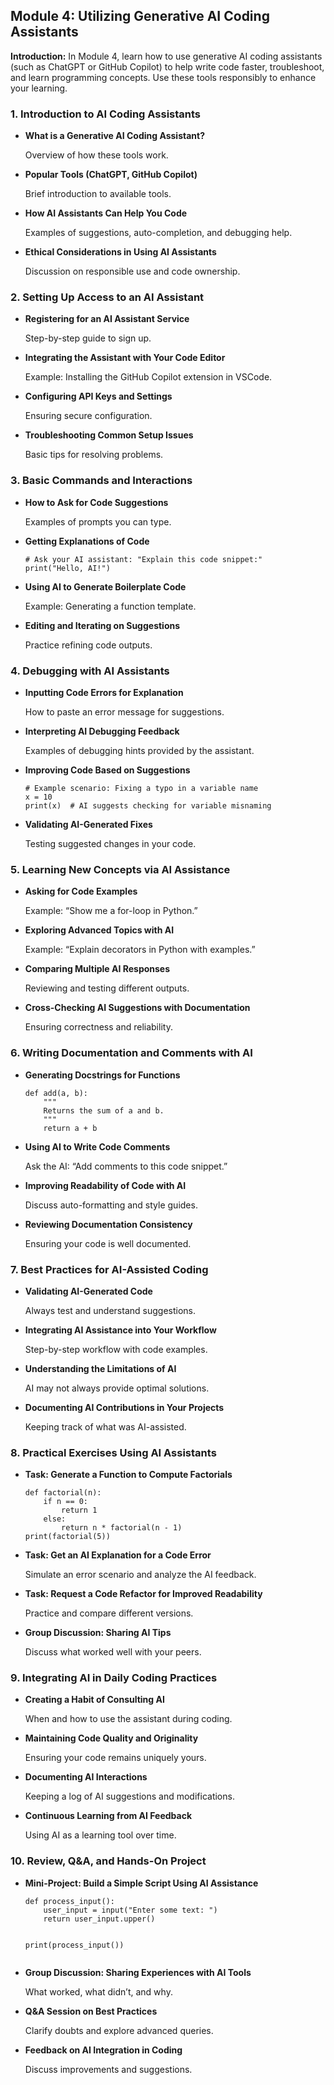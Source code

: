 <h2>Module 4: Utilizing Generative AI Coding Assistants</h2>
    <p><strong>Introduction:</strong> In Module 4, learn how to use generative AI coding assistants (such as ChatGPT or GitHub Copilot) to help write code faster, troubleshoot, and learn programming concepts. Use these tools responsibly to enhance your learning.</p>
    
<h3>1. Introduction to AI Coding Assistants</h3>
    <ul>
      <li><strong>What is a Generative AI Coding Assistant?</strong>
        <p>Overview of how these tools work.</p>
      </li>
      <li><strong>Popular Tools (ChatGPT, GitHub Copilot)</strong>
        <p>Brief introduction to available tools.</p>
      </li>
      <li><strong>How AI Assistants Can Help You Code</strong>
        <p>Examples of suggestions, auto-completion, and debugging help.</p>
      </li>
      <li><strong>Ethical Considerations in Using AI Assistants</strong>
        <p>Discussion on responsible use and code ownership.</p>
      </li>
    </ul>
    
<h3>2. Setting Up Access to an AI Assistant</h3>
    <ul>
      <li><strong>Registering for an AI Assistant Service</strong>
        <p>Step-by-step guide to sign up.</p>
      </li>
      <li><strong>Integrating the Assistant with Your Code Editor</strong>
        <p>Example: Installing the GitHub Copilot extension in VSCode.</p>
      </li>
      <li><strong>Configuring API Keys and Settings</strong>
        <p>Ensuring secure configuration.</p>
      </li>
      <li><strong>Troubleshooting Common Setup Issues</strong>
        <p>Basic tips for resolving problems.</p>
      </li>
    </ul>
    
<h3>3. Basic Commands and Interactions</h3>
    <ul>
      <li><strong>How to Ask for Code Suggestions</strong>
        <p>Examples of prompts you can type.</p>
      </li>
      <li><strong>Getting Explanations of Code</strong>
        <pre><code># Ask your AI assistant: "Explain this code snippet:"
print("Hello, AI!")
</code></pre>
      </li>
      <li><strong>Using AI to Generate Boilerplate Code</strong>
        <p>Example: Generating a function template.</p>
      </li>
      <li><strong>Editing and Iterating on Suggestions</strong>
        <p>Practice refining code outputs.</p>
      </li>
    </ul>
    
<h3>4. Debugging with AI Assistants</h3>
    <ul>
      <li><strong>Inputting Code Errors for Explanation</strong>
        <p>How to paste an error message for suggestions.</p>
      </li>
      <li><strong>Interpreting AI Debugging Feedback</strong>
        <p>Examples of debugging hints provided by the assistant.</p>
      </li>
      <li><strong>Improving Code Based on Suggestions</strong>
        <pre><code># Example scenario: Fixing a typo in a variable name
x = 10
print(x)  # AI suggests checking for variable misnaming
</code></pre>
      </li>
      <li><strong>Validating AI-Generated Fixes</strong>
        <p>Testing suggested changes in your code.</p>
      </li>
    </ul>
    
<h3>5. Learning New Concepts via AI Assistance</h3>
    <ul>
      <li><strong>Asking for Code Examples</strong>
        <p>Example: “Show me a for-loop in Python.”</p>
      </li>
      <li><strong>Exploring Advanced Topics with AI</strong>
        <p>Example: “Explain decorators in Python with examples.”</p>
      </li>
      <li><strong>Comparing Multiple AI Responses</strong>
        <p>Reviewing and testing different outputs.</p>
      </li>
      <li><strong>Cross-Checking AI Suggestions with Documentation</strong>
        <p>Ensuring correctness and reliability.</p>
      </li>
    </ul>
    
<h3>6. Writing Documentation and Comments with AI</h3>
    <ul>
      <li><strong>Generating Docstrings for Functions</strong>
        <pre><code>def add(a, b):
    """
    Returns the sum of a and b.
    """
    return a + b
</code></pre>
      </li>
      <li><strong>Using AI to Write Code Comments</strong>
        <p>Ask the AI: “Add comments to this code snippet.”</p>
      </li>
      <li><strong>Improving Readability of Code with AI</strong>
        <p>Discuss auto-formatting and style guides.</p>
      </li>
      <li><strong>Reviewing Documentation Consistency</strong>
        <p>Ensuring your code is well documented.</p>
      </li>
    </ul>
    
<h3>7. Best Practices for AI-Assisted Coding</h3>
    <ul>
      <li><strong>Validating AI-Generated Code</strong>
        <p>Always test and understand suggestions.</p>
      </li>
      <li><strong>Integrating AI Assistance into Your Workflow</strong>
        <p>Step-by-step workflow with code examples.</p>
      </li>
      <li><strong>Understanding the Limitations of AI</strong>
        <p>AI may not always provide optimal solutions.</p>
      </li>
      <li><strong>Documenting AI Contributions in Your Projects</strong>
        <p>Keeping track of what was AI-assisted.</p>
      </li>
    </ul>
    
<h3>8. Practical Exercises Using AI Assistants</h3>
    <ul>
      <li><strong>Task: Generate a Function to Compute Factorials</strong>
        <pre><code>def factorial(n):
    if n == 0:
        return 1
    else:
        return n * factorial(n - 1)
print(factorial(5))
</code></pre>
      </li>
      <li><strong>Task: Get an AI Explanation for a Code Error</strong>
        <p>Simulate an error scenario and analyze the AI feedback.</p>
      </li>
      <li><strong>Task: Request a Code Refactor for Improved Readability</strong>
        <p>Practice and compare different versions.</p>
      </li>
      <li><strong>Group Discussion: Sharing AI Tips</strong>
        <p>Discuss what worked well with your peers.</p>
      </li>
    </ul>
    
<h3>9. Integrating AI in Daily Coding Practices</h3>
    <ul>
      <li><strong>Creating a Habit of Consulting AI</strong>
        <p>When and how to use the assistant during coding.</p>
      </li>
      <li><strong>Maintaining Code Quality and Originality</strong>
        <p>Ensuring your code remains uniquely yours.</p>
      </li>
      <li><strong>Documenting AI Interactions</strong>
        <p>Keeping a log of AI suggestions and modifications.</p>
      </li>
      <li><strong>Continuous Learning from AI Feedback</strong>
        <p>Using AI as a learning tool over time.</p>
      </li>
    </ul>
    
<h3>10. Review, Q&amp;A, and Hands-On Project</h3>
    <ul>
      <li><strong>Mini-Project: Build a Simple Script Using AI Assistance</strong>
        <pre><code>def process_input():
    user_input = input("Enter some text: ")
    return user_input.upper()

print(process_input())
</code></pre>
      </li>
      <li><strong>Group Discussion: Sharing Experiences with AI Tools</strong>
        <p>What worked, what didn’t, and why.</p>
      </li>
      <li><strong>Q&amp;A Session on Best Practices</strong>
        <p>Clarify doubts and explore advanced queries.</p>
      </li>
      <li><strong>Feedback on AI Integration in Coding</strong>
        <p>Discuss improvements and suggestions.</p>
      </li>
    </ul>
